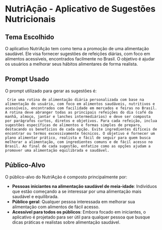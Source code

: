 # NutriAção - Aplicativo de Sugestões Nutricionais

## Tema Escolhido

O aplicativo NutriAção tem como tema a promoção de uma alimentação saudável. Ele visa fornecer sugestões de refeições diárias, com foco em alimentos acessíveis, encontrados facilmente no Brasil. O objetivo é ajudar os usuários a melhorar seus hábitos alimentares de forma realista.

## Prompt Usado

O prompt utilizado para gerar as sugestões é:

`` 
  Crie uma rotina de alimentação diária personalizada com base na alimentação do usuário, com foco em alimentos saudáveis, nutritivos e acessíveis, encontrados com facilidade em mercados e feiras no Brasil. A rotina deve abranger todas as principais refeições do dia (café da manhã, almoço, jantar e lanches intermediários) e deve ser composta por parágrafos curtos, diretos e objetivos. Para cada refeição, inclua sugestões específicas de alimentos e formas simples de preparo, destacando os benefícios de cada opção. Evite ingredientes difíceis de encontrar ou termos excessivamente técnicos. O objetivo é fornecer um plano alimentar prático, realista e fácil de seguir para quem busca melhorar a alimentação, com ingredientes comuns e de fácil acesso no Brasil. Ao final de cada sugestão, enfatize como as opções ajudam a promover uma alimentação equilibrada e saudável.
``


## Público-Alvo

O público-alvo do NutriAção é composto principalmente por:

- **Pessoas iniciantes na alimentação saudável de meia-idade**: Indivíduos que estão começando a se interessar por uma alimentação mais saudável e equilibrada.
- **Público geral**: Qualquer pessoa interessada em melhorar sua alimentação com alimentos de fácil acesso.
- **Acessível para todos os públicos**: Embora focado em iniciantes, o aplicativo é projetado para ser útil para qualquer pessoa que busque dicas práticas e realistas sobre alimentação saudável.
